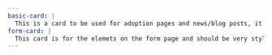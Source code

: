 ```yaml
---
basic-card: |
  This is a card to be used for adoption pages and news/blog posts, it should not include a button- rather it should interact upon :hover.
form-card: |
  This card is for the elemets on the form page and should be very styled sparsely.
---
```

